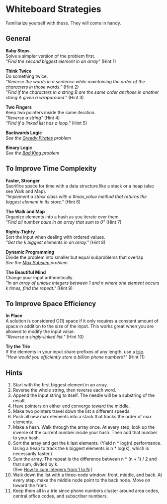 # Whiteboard Strategies

Familiarize yourself with these. They will come in handy.

## General

**Baby Steps**    
Solve a simpler version of the problem first.    
*"Find the second biggest element in an array"* (Hint 1)    

**Think Twice**    
Do something twice.    
*"Reverse the words in a sentence while maintaining the order of the characters in those words."* (Hint 2)    
*"Find if the characters in a string B are the same order as those in another string A given a wraparound."* (Hint 3)    

**Two Fingers**    
Keep two pointers inside the same iteration.    
*"Reverse a string"* (Hint 4)    
*"Find if a linked list has a loop."* (Hint 5)    

**Backwards Logic**    
*See the [Greedy Pirates][greedy-pirates] problem*    

[greedy-pirates]: http://www.techinterview.org/post/526325766/pirates

**Binary Logic**    
*See the [Bad King][bad-king] problem*    

[bad-king]: http://www.techinterview.org/post/526313890/bad-king


## To Improve Time Complexity

**Faster, Stronger**    
Sacrifice space for time with a data structure like a stack or a heap (also see Walk and Map).    
*"Implement a stack class with a #max_value method that returns the biggest element in its store."* (Hint 6)    

**The Walk and Map**    
Organize elements into a hash as you iterate over them.    
*"Find all number pairs in an array that sum to 0"* (Hint 7)    

**Righty-Tighty**    
Sort the input when dealing with ordered values.    
*"Get the k biggest elements in an array."* (Hint 8)    

**Dynamic Programming**    
Divide the problem into smaller but equal subproblems that overlap.    
*See the [Max Subsum][max-subsum] problem.*    

[max-subsum]: pairboarding/questions/08B.md

**The Beautiful Mind**    
Change your input arithmetically.    
*"In an array of unique integers between 1 and n where one element occurs
k times, find the repeat."* (Hint 9)    


## To Improve Space Efficiency

**In Place**    
A solution is considered O(1) space if it only requires a constant amount of
space in addition to the size of the input. This works great when you are allowed
to modify the input value.    
*"Reverse a singly-linked list."* (Hint 10)    

**Try the Trie**    
If the elements in your input share prefixes of any length, use a [trie][trie-wiki].    
*"How would you efficiently store a billion phone numbers?"* (Hint 11)    

[trie-wiki]: http://en.wikipedia.org/wiki/Trie


## Hints
1. Start with the first biggest element in an array.    
2. Reverse the whole string, then reverse each word.    
3. Append the input string to itself. The needle will be a substring of the result.    
4. Have pointers on either end converge toward the middle.    
5. Make two pointers travel down the list a different speeds.    
6. Push all new max elements into a stack that tracks the order of max elements.    
7. Make a hash. Walk through the array once. At every step, look up the inverse
of the current number inside your hash. Then add that number to your hash.    
8. Sort the array and get the k last elements. (Yield n * log(n) performance.    
Using a heap to track the k biggest elements is n * log(k), which is necessarily
faster.)    
9. Sum the array. The repeat is the difference between n * (n + 1) / 2 and that
sum, divded by k.    
(See [How to sum integers from 1 to N][how-to-sum].)    
10. Walk down the list with a three-node window: front, middle, and back. At every
step, make the middle node point to the back node. Move on toward the front.    
11. Keep them all in a trie since phone numbers cluster around area codes,
central office codes, and subscriber numbers.    

[how-to-sum]: http://www.wikihow.com/Sum-the-Integers-from-1-to-N
